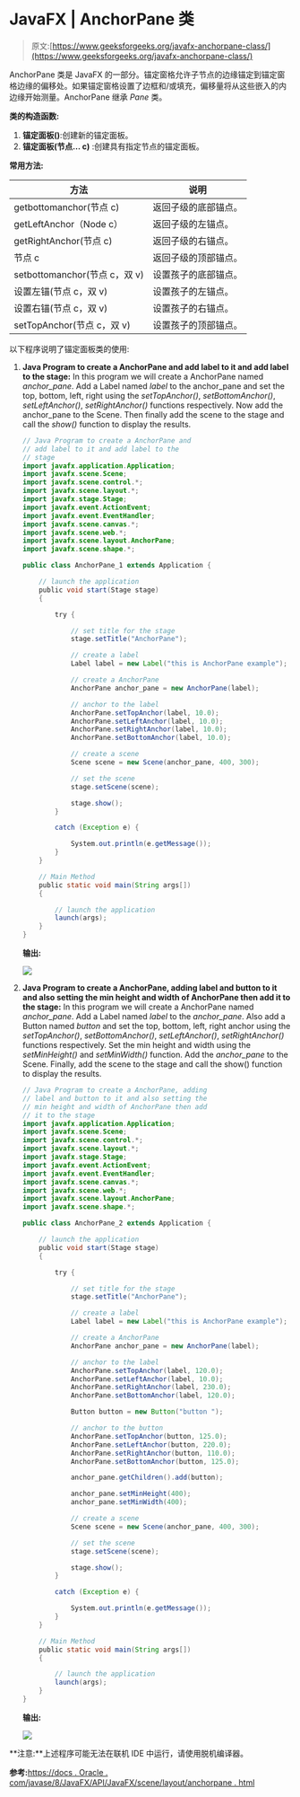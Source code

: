 # JavaFX | AnchorPane 类

> 原文:[https://www.geeksforgeeks.org/javafx-anchorpane-class/](https://www.geeksforgeeks.org/javafx-anchorpane-class/)

AnchorPane 类是 JavaFX 的一部分。锚定窗格允许子节点的边缘锚定到锚定窗格边缘的偏移处。如果锚定窗格设置了边框和/或填充，偏移量将从这些嵌入的内边缘开始测量。AnchorPane 继承 *Pane* 类。

**类的构造函数:**

1.  **锚定面板()**:创建新的锚定面板。
2.  **锚定面板(节点… c)** :创建具有指定节点的锚定面板。

**常用方法:**

| 方法 | 说明 |
| --- | --- |
| getbottomanchor(节点 c) | 返回子级的底部锚点。 |
| getLeftAnchor（Node c） | 返回子级的左锚点。 |
| getRightAnchor(节点 c) | 返回子级的右锚点。 |
| 节点 c | 返回子级的顶部锚点。 |
| setbottomanchor(节点 c，双 v) | 设置孩子的底部锚点。 |
| 设置左锚(节点 c，双 v) | 设置孩子的左锚点。 |
| 设置右锚(节点 c，双 v) | 设置孩子的右锚点。 |
| setTopAnchor(节点 c，双 v) | 设置孩子的顶部锚点。 |

以下程序说明了锚定面板类的使用:

1.  **Java Program to create a AnchorPane and add label to it and add label to the stage:** In this program we will create a AnchorPane named *anchor_pane*. Add a Label named *label* to the anchor_pane and set the top, bottom, left, right using the *setTopAnchor()*, *setBottomAnchor()*, *setLeftAnchor()*, *setRightAnchor()* functions respectively. Now add the anchor_pane to the Scene. Then finally add the scene to the stage and call the *show()* function to display the results.

    ```java
    // Java Program to create a AnchorPane and
    // add label to it and add label to the 
    // stage
    import javafx.application.Application;
    import javafx.scene.Scene;
    import javafx.scene.control.*;
    import javafx.scene.layout.*;
    import javafx.stage.Stage;
    import javafx.event.ActionEvent;
    import javafx.event.EventHandler;
    import javafx.scene.canvas.*;
    import javafx.scene.web.*;
    import javafx.scene.layout.AnchorPane;
    import javafx.scene.shape.*;

    public class AnchorPane_1 extends Application {

        // launch the application
        public void start(Stage stage)
        {

            try {

                // set title for the stage
                stage.setTitle("AnchorPane");

                // create a label
                Label label = new Label("this is AnchorPane example");

                // create a AnchorPane
                AnchorPane anchor_pane = new AnchorPane(label);

                // anchor to the label
                AnchorPane.setTopAnchor(label, 10.0);
                AnchorPane.setLeftAnchor(label, 10.0);
                AnchorPane.setRightAnchor(label, 10.0);
                AnchorPane.setBottomAnchor(label, 10.0);

                // create a scene
                Scene scene = new Scene(anchor_pane, 400, 300);

                // set the scene
                stage.setScene(scene);

                stage.show();
            }

            catch (Exception e) {

                System.out.println(e.getMessage());
            }
        }

        // Main Method
        public static void main(String args[])
        {

            // launch the application
            launch(args);
        }
    }
    ```

    **输出:**

    ![](img/405e4e364c0b85246011f2c7813a72f5.png)

2.  **Java Program to create a AnchorPane, adding label and button to it and also setting the min height and width of AnchorPane then add it to the stage:** In this program we will create a AnchorPane named *anchor_pane*. Add a Label named *label* to the *anchor_pane*. Also add a Button named *button* and set the top, bottom, left, right anchor using the *setTopAnchor()*, *setBottomAnchor()*, *setLeftAnchor()*, *setRightAnchor()* functions respectively. Set the min height and width using the *setMinHeight()* and *setMinWidth()* function. Add the *anchor_pane* to the Scene. Finally, add the scene to the stage and call the show() function to display the results.

    ```java
    // Java Program to create a AnchorPane, adding
    // label and button to it and also setting the 
    // min height and width of AnchorPane then add
    // it to the stage
    import javafx.application.Application;
    import javafx.scene.Scene;
    import javafx.scene.control.*;
    import javafx.scene.layout.*;
    import javafx.stage.Stage;
    import javafx.event.ActionEvent;
    import javafx.event.EventHandler;
    import javafx.scene.canvas.*;
    import javafx.scene.web.*;
    import javafx.scene.layout.AnchorPane;
    import javafx.scene.shape.*;

    public class AnchorPane_2 extends Application {

        // launch the application
        public void start(Stage stage)
        {

            try {

                // set title for the stage
                stage.setTitle("AnchorPane");

                // create a label
                Label label = new Label("this is AnchorPane example");

                // create a AnchorPane
                AnchorPane anchor_pane = new AnchorPane(label);

                // anchor to the label
                AnchorPane.setTopAnchor(label, 120.0);
                AnchorPane.setLeftAnchor(label, 10.0);
                AnchorPane.setRightAnchor(label, 230.0);
                AnchorPane.setBottomAnchor(label, 120.0);

                Button button = new Button("button ");

                // anchor to the button
                AnchorPane.setTopAnchor(button, 125.0);
                AnchorPane.setLeftAnchor(button, 220.0);
                AnchorPane.setRightAnchor(button, 110.0);
                AnchorPane.setBottomAnchor(button, 125.0);

                anchor_pane.getChildren().add(button);

                anchor_pane.setMinHeight(400);
                anchor_pane.setMinWidth(400);

                // create a scene
                Scene scene = new Scene(anchor_pane, 400, 300);

                // set the scene
                stage.setScene(scene);

                stage.show();
            }

            catch (Exception e) {

                System.out.println(e.getMessage());
            }
        }

        // Main Method
        public static void main(String args[])
        {

            // launch the application
            launch(args);
        }
    }
    ```

    **输出:**

    ![](img/1c9a13bd1bbe86b83c6c39389d02b6d6.png)

**注意:**上述程序可能无法在联机 IDE 中运行，请使用脱机编译器。

**参考:**[https://docs . Oracle . com/javase/8/JavaFX/API/JavaFX/scene/layout/anchorpane . html](https://docs.oracle.com/javase/8/javafx/api/javafx/scene/layout/AnchorPane.html)
